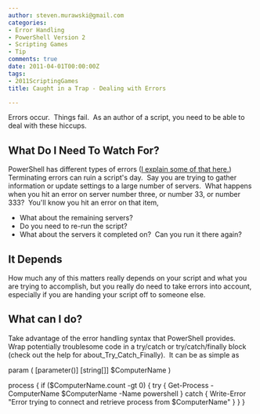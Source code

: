```yaml
---
author: steven.murawski@gmail.com
categories:
- Error Handling
- PowerShell Version 2
- Scripting Games
- Tip
comments: true
date: 2011-04-01T00:00:00Z
tags:
- 2011ScriptingGames
title: Caught in a Trap - Dealing with Errors

---
```


Errors occur.&#160; Things fail.&#160; As an author of a script, you need to be able to deal with these hiccups.



## What Do I Need To Watch For?




PowerShell has different types of errors ([I explain some of that here.](http://static.squarespace.com/static/50a13c5be4b039333cb95a3b/50acf4c0e4b0c945709cfb5c/50acf51ae4b0c945709cff50/1353512218638/?format=original))&#160; Terminating errors can ruin a script's day.&#160; Say you are trying to gather information or update settings to a large number of servers.&#160; What happens when you hit an error on server number three, or number 33, or number 333?&#160; You'll know you hit an error on that item, 



*   What about the remaining servers?&#160; 
*   Do you need to re-run the script?&#160; 
*   What about the servers it completed on?&#160; Can you run it there again?


## It Depends




How much any of this matters really depends on your script and what you are trying to accomplish, but you really do need to take errors into account, especially if you are handing your script off to someone else.



## What can I do?




Take advantage of the error handling syntax that PowerShell provides.&#160; Wrap potentially troublesome code in a try/catch or try/catch/finally block (check out the help for about_Try_Catch_Finally).&#160; It can be as simple as 



param (
    [parameter()]
    [string[]]
    $ComputerName
    )

process 
{
    if ($ComputerName.count -gt 0) 
    {
        try 
        {
            Get-Process -ComputerName $ComputerName -Name powershell
        }
        catch 
        {
            Write-Error "Error trying to connect and retrieve process from $ComputerName"
        }
    }
}


